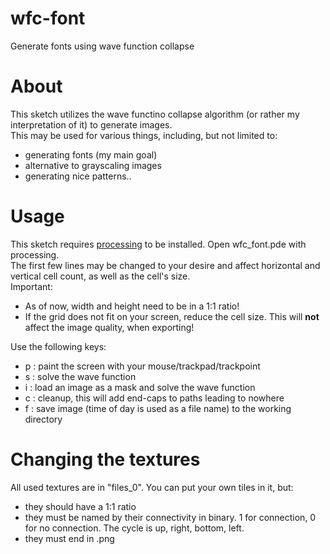 # wfc-font
Generate fonts using wave function collapse

# About  
This sketch utilizes the wave functino collapse algorithm (or rather my interpretation of it) to generate images.  
This may be used for various things, including, but not limited to:
- generating fonts (my main goal)  
- alternative to grayscaling images  
- generating nice patterns..  

# Usage  
This sketch requires [processing](https://processing.org) to be installed. Open wfc_font.pde with processing.  
The first few lines may be changed to your desire and affect horizontal and vertical cell count, as well as the cell's size.  
Important:  
- As of now, width and height need to be in a 1:1 ratio!  
- If the grid does not fit on your screen, reduce the cell size. This will **not** affect the image quality, when exporting!

Use the following keys:  
- p : paint the screen with your mouse/trackpad/trackpoint  
- s : solve the wave function  
- i : load an image as a mask and solve the wave function  
- c : cleanup, this will add end-caps to paths leading to nowhere  
- f : save image (time of day is used as a file name) to the working directory  

# Changing the textures  
All used textures are in "files_0". You can put your own tiles in it, but:  
- they should have a 1:1 ratio  
- they must be named by their connectivity in binary. 1 for connection, 0 for no connection. The cycle is up, right, bottom, left.  
- they must end in .png  
